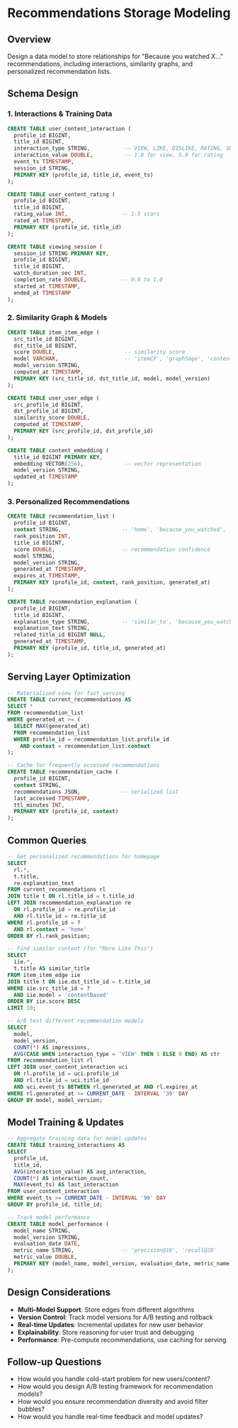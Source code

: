 # Recommendations Storage Modeling

## Overview

Design a data model to store relationships for "Because you watched X..." recommendations, including interactions, similarity graphs, and personalized recommendation lists.

## Schema Design

### 1. Interactions & Training Data

```sql
CREATE TABLE user_content_interaction (
  profile_id BIGINT,
  title_id BIGINT,
  interaction_type STRING,           -- VIEW, LIKE, DISLIKE, RATING, SHARE
  interaction_value DOUBLE,          -- 1.0 for view, 5.0 for rating
  event_ts TIMESTAMP,
  session_id STRING,
  PRIMARY KEY (profile_id, title_id, event_ts)
);

CREATE TABLE user_content_rating (
  profile_id BIGINT,
  title_id BIGINT,
  rating_value INT,                 -- 1-5 stars
  rated_at TIMESTAMP,
  PRIMARY KEY (profile_id, title_id)
);

CREATE TABLE viewing_session (
  session_id STRING PRIMARY KEY,
  profile_id BIGINT,
  title_id BIGINT,
  watch_duration_sec INT,
  completion_rate DOUBLE,           -- 0.0 to 1.0
  started_at TIMESTAMP,
  ended_at TIMESTAMP
);
```

### 2. Similarity Graph & Models

```sql
CREATE TABLE item_item_edge (
  src_title_id BIGINT,
  dst_title_id BIGINT,
  score DOUBLE,                      -- similarity score
  model VARCHAR,                     -- 'itemCF', 'graphSage', 'contentBased'
  model_version STRING,
  computed_at TIMESTAMP,
  PRIMARY KEY (src_title_id, dst_title_id, model, model_version)
);

CREATE TABLE user_user_edge (
  src_profile_id BIGINT,
  dst_profile_id BIGINT,
  similarity_score DOUBLE,
  computed_at TIMESTAMP,
  PRIMARY KEY (src_profile_id, dst_profile_id)
);

CREATE TABLE content_embedding (
  title_id BIGINT PRIMARY KEY,
  embedding VECTOR(256),             -- vector representation
  model_version STRING,
  updated_at TIMESTAMP
);
```

### 3. Personalized Recommendations

```sql
CREATE TABLE recommendation_list (
  profile_id BIGINT,
  context STRING,                   -- 'home', 'because_you_watched', 'genre_drama'
  rank_position INT,
  title_id BIGINT,
  score DOUBLE,                     -- recommendation confidence
  model STRING,
  model_version STRING,
  generated_at TIMESTAMP,
  expires_at TIMESTAMP,
  PRIMARY KEY (profile_id, context, rank_position, generated_at)
);

CREATE TABLE recommendation_explanation (
  profile_id BIGINT,
  title_id BIGINT,
  explanation_type STRING,          -- 'similar_to', 'because_you_watched', 'popular'
  explanation_text STRING,
  related_title_id BIGINT NULL,
  generated_at TIMESTAMP,
  PRIMARY KEY (profile_id, title_id, generated_at)
);
```

## Serving Layer Optimization

```sql
-- Materialized view for fast serving
CREATE TABLE current_recommendations AS
SELECT *
FROM recommendation_list
WHERE generated_at >= (
  SELECT MAX(generated_at)
  FROM recommendation_list
  WHERE profile_id = recommendation_list.profile_id
    AND context = recommendation_list.context
);

-- Cache for frequently accessed recommendations
CREATE TABLE recommendation_cache (
  profile_id BIGINT,
  context STRING,
  recommendations JSON,             -- serialized list
  last_accessed TIMESTAMP,
  ttl_minutes INT,
  PRIMARY KEY (profile_id, context)
);
```

## Common Queries

```sql
-- Get personalized recommendations for homepage
SELECT
  rl.*,
  t.title,
  re.explanation_text
FROM current_recommendations rl
JOIN title t ON rl.title_id = t.title_id
LEFT JOIN recommendation_explanation re
  ON rl.profile_id = re.profile_id
  AND rl.title_id = re.title_id
WHERE rl.profile_id = ?
  AND rl.context = 'home'
ORDER BY rl.rank_position;

-- Find similar content (for "More Like This")
SELECT
  iie.*,
  t.title AS similar_title
FROM item_item_edge iie
JOIN title t ON iie.dst_title_id = t.title_id
WHERE iie.src_title_id = ?
  AND iie.model = 'contentBased'
ORDER BY iie.score DESC
LIMIT 10;

-- A/B test different recommendation models
SELECT
  model,
  model_version,
  COUNT(*) AS impressions,
  AVG(CASE WHEN interaction_type = 'VIEW' THEN 1 ELSE 0 END) AS ctr
FROM recommendation_list rl
LEFT JOIN user_content_interaction uci
  ON rl.profile_id = uci.profile_id
  AND rl.title_id = uci.title_id
  AND uci.event_ts BETWEEN rl.generated_at AND rl.expires_at
WHERE rl.generated_at >= CURRENT_DATE - INTERVAL '30' DAY
GROUP BY model, model_version;
```

## Model Training & Updates

```sql
-- Aggregate training data for model updates
CREATE TABLE training_interactions AS
SELECT
  profile_id,
  title_id,
  AVG(interaction_value) AS avg_interaction,
  COUNT(*) AS interaction_count,
  MAX(event_ts) AS last_interaction
FROM user_content_interaction
WHERE event_ts >= CURRENT_DATE - INTERVAL '90' DAY
GROUP BY profile_id, title_id;

-- Track model performance
CREATE TABLE model_performance (
  model_name STRING,
  model_version STRING,
  evaluation_date DATE,
  metric_name STRING,               -- 'precision@10', 'recall@20'
  metric_value DOUBLE,
  PRIMARY KEY (model_name, model_version, evaluation_date, metric_name)
);
```

## Design Considerations

- **Multi-Model Support**: Store edges from different algorithms
- **Version Control**: Track model versions for A/B testing and rollback
- **Real-time Updates**: Incremental updates for new user behavior
- **Explainability**: Store reasoning for user trust and debugging
- **Performance**: Pre-compute recommendations, use caching for serving

## Follow-up Questions

- How would you handle cold-start problem for new users/content?
- How would you design A/B testing framework for recommendation models?
- How would you ensure recommendation diversity and avoid filter bubbles?
- How would you handle real-time feedback and model updates?
